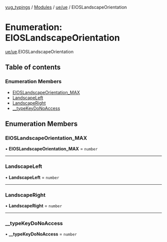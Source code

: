 [yug_typings](../README.md) / [Modules](../modules.md) / [ue/ue](../modules/ue_ue.md) / EIOSLandscapeOrientation

# Enumeration: EIOSLandscapeOrientation

[ue/ue](../modules/ue_ue.md).EIOSLandscapeOrientation

## Table of contents

### Enumeration Members

- [EIOSLandscapeOrientation\_MAX](ue_ue.EIOSLandscapeOrientation.md#eioslandscapeorientation_max)
- [LandscapeLeft](ue_ue.EIOSLandscapeOrientation.md#landscapeleft)
- [LandscapeRight](ue_ue.EIOSLandscapeOrientation.md#landscaperight)
- [\_\_typeKeyDoNoAccess](ue_ue.EIOSLandscapeOrientation.md#__typekeydonoaccess)

## Enumeration Members

### EIOSLandscapeOrientation\_MAX

• **EIOSLandscapeOrientation\_MAX** = `number`

___

### LandscapeLeft

• **LandscapeLeft** = `number`

___

### LandscapeRight

• **LandscapeRight** = `number`

___

### \_\_typeKeyDoNoAccess

• **\_\_typeKeyDoNoAccess** = `number`
